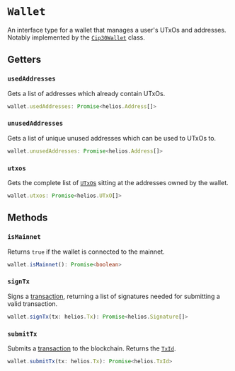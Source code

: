 # `Wallet`

An interface type for a wallet that manages a user's UTxOs and addresses. Notably implemented by the [`Cip30Wallet`](./cip30wallet.md) class.

## Getters

### `usedAddresses`

Gets a list of addresses which already contain UTxOs.

```ts
wallet.usedAddresses: Promise<helios.Address[]>
```

### `unusedAddresses`

Gets a list of unique unused addresses which can be used to UTxOs to.

```ts
wallet.unusedAddresses: Promise<helios.Address[]>
```

### `utxos`

Gets the complete list of [`UTxO`s](./utxo.md) sitting at the addresses owned by the wallet.

```ts
wallet.utxos: Promise<helios.UTxO[]>
```

## Methods

### `isMainnet`

Returns `true` if the wallet is connected to the mainnet.

```ts
wallet.isMainnet(): Promise<boolean>
```

### `signTx`

Signs a [transaction](./tx.md), returning a list of signatures needed for submitting a valid transaction.

```ts
wallet.signTx(tx: helios.Tx): Promise<helios.Signature[]>
```

### `submitTx`

Submits a [transaction](./tx.md) to the blockchain. Returns the [`TxId`](./txid.md).

```ts
wallet.submitTx(tx: helios.Tx): Promise<helios.TxId>
```